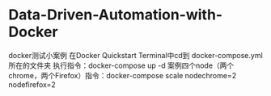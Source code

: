 # Data-Driven-Automation-with-Docker
docker测试小案例
在Docker Quickstart Terminal中cd到 docker-compose.yml 所在的文件夹
执行指令：docker-compose up -d
案例四个node（两个chrome，两个Firefox）指令：docker-compose scale nodechrome=2 nodefirefox=2
